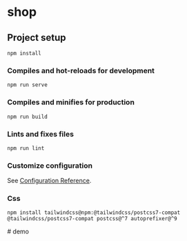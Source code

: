 # shop

## Project setup

```
npm install
```

### Compiles and hot-reloads for development

```
npm run serve
```

### Compiles and minifies for production

```
npm run build
```

### Lints and fixes files

```
npm run lint
```

### Customize configuration

See [Configuration Reference](https://cli.vuejs.org/config/).

### Css

```
npm install tailwindcss@npm:@tailwindcss/postcss7-compat @tailwindcss/postcss7-compat postcss@^7 autoprefixer@^9
```
#   d e m o  
 